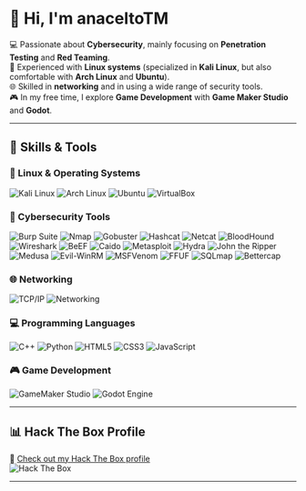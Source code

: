 # 👋 Hi, I'm anaceltoTM

💻 Passionate about **Cybersecurity**, mainly focusing on **Penetration Testing** and **Red Teaming**.  
🐧 Experienced with **Linux systems** (specialized in **Kali Linux**, but also comfortable with **Arch Linux** and **Ubuntu**).  
🌐 Skilled in **networking** and in using a wide range of security tools.  
🎮 In my free time, I explore **Game Development** with **Game Maker Studio** and **Godot**.  

---

## 🚀 Skills & Tools

### 🐧 Linux & Operating Systems
![Kali Linux](https://img.shields.io/badge/Kali_Linux-557C94?style=flat-square&logo=kalilinux&logoColor=white)
![Arch Linux](https://img.shields.io/badge/Arch_Linux-1793D1?style=flat-square&logo=arch-linux&logoColor=white)
![Ubuntu](https://img.shields.io/badge/Ubuntu-E95420?style=flat-square&logo=ubuntu&logoColor=white)
![VirtualBox](https://img.shields.io/badge/VirtualBox-183A61?style=flat-square&logo=virtualbox&logoColor=white)

### 🔧 Cybersecurity Tools
![Burp Suite](https://img.shields.io/badge/Burp_Suite-FF6633?style=flat-square&logo=burp-suite&logoColor=white)
![Nmap](https://img.shields.io/badge/Nmap-0078D6?style=flat-square&logo=gnu-bash&logoColor=white)
![Gobuster](https://img.shields.io/badge/Gobuster-2E3440?style=flat-square&logo=linux&logoColor=white)
![Hashcat](https://img.shields.io/badge/Hashcat-9B59B6?style=flat-square&logo=hack-the-box&logoColor=white)
![Netcat](https://img.shields.io/badge/Netcat-006400?style=flat-square&logo=gnu-bash&logoColor=white)
![BloodHound](https://img.shields.io/badge/BloodHound-FF0000?style=flat-square&logo=hack-the-box&logoColor=white)
![Wireshark](https://img.shields.io/badge/Wireshark-1679A7?style=flat-square&logo=wireshark&logoColor=white)
![BeEF](https://img.shields.io/badge/BeEF-FE7A16?style=flat-square&logo=javascript&logoColor=white)
![Caido](https://img.shields.io/badge/Caido-5B34A1?style=flat-square&logo=hack-the-box&logoColor=white)
![Metasploit](https://img.shields.io/badge/Metasploit-2A2F3D?style=flat-square&logo=metasploit&logoColor=white)
![Hydra](https://img.shields.io/badge/Hydra-000000?style=flat-square&logo=linux&logoColor=white)
![John the Ripper](https://img.shields.io/badge/John_the_Ripper-8B0000?style=flat-square&logo=linux&logoColor=white)
![Medusa](https://img.shields.io/badge/Medusa-2E8B57?style=flat-square&logo=linux&logoColor=white)
![Evil-WinRM](https://img.shields.io/badge/Evil_WinRM-800000?style=flat-square&logo=windows&logoColor=white)
![MSFVenom](https://img.shields.io/badge/MSFVenom-FF4500?style=flat-square&logo=metasploit&logoColor=white)
![FFUF](https://img.shields.io/badge/FFUF-556B2F?style=flat-square&logo=linux&logoColor=white)
![SQLmap](https://img.shields.io/badge/SQLmap-FFD700?style=flat-square&logo=mysql&logoColor=black)
![Bettercap](https://img.shields.io/badge/Bettercap-000000?style=flat-square&logo=linux&logoColor=white)

### 🌐 Networking
![TCP/IP](https://img.shields.io/badge/TCP/IP-000000?style=flat-square&logo=cisco&logoColor=white)
![Networking](https://img.shields.io/badge/Networking-006699?style=flat-square&logo=linux-foundation&logoColor=white)

### 💻 Programming Languages
![C++](https://img.shields.io/badge/C++-00599C?style=flat-square&logo=cplusplus&logoColor=white)
![Python](https://img.shields.io/badge/Python-3776AB?style=flat-square&logo=python&logoColor=white)
![HTML5](https://img.shields.io/badge/HTML5-E34F26?style=flat-square&logo=html5&logoColor=white)
![CSS3](https://img.shields.io/badge/CSS3-1572B6?style=flat-square&logo=css3&logoColor=white)
![JavaScript](https://img.shields.io/badge/JavaScript-F7DF1E?style=flat-square&logo=javascript&logoColor=black)

### 🎮 Game Development
![GameMaker Studio](https://img.shields.io/badge/GameMaker_Studio-000000?style=flat-square&logo=gamemaker&logoColor=white)
![Godot Engine](https://img.shields.io/badge/Godot_Engine-478CBF?style=flat-square&logo=godot-engine&logoColor=white)

---

## 📊 Hack The Box Profile
🔗 [Check out my Hack The Box profile](https://app.hackthebox.com/profile/YOUR-ID)  
![Hack The Box](https://img.shields.io/badge/Hack_The_Box-111927?style=for-the-badge&logo=hack-the-box&logoColor=9FEF00)

---
